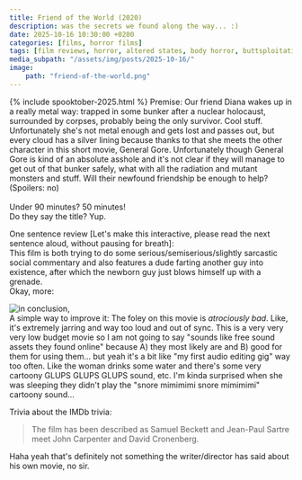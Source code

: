 ```yaml
---
title: Friend of the World (2020)
description: was the secrets we found along the way... :)
date: 2025-10-16 10:30:00 +0200
categories: [films, horror films]
tags: [film reviews, horror, altered states, body horror, buttsploitation, fartstploitation, horror comedy, it's a metaphor d'uh, john carpenter's, let's die our way out, lowbudgetcore, middleofnowherecore, shorts, what the hell was that, wrong place wrong face, spooktober 2025, they say the title]
media_subpath: "/assets/img/posts/2025-10-16/"
image:
    path: "friend-of-the-world.png"
---
```

{% include spooktober-2025.html %}
<span class="reviewsection">Premise:</span> Our friend Diana wakes up in a really metal way: trapped in some bunker after a nuclear holocaust, surrounded by corpses, probably being the only survivor. Cool stuff. Unfortunately she's not metal enough and gets lost and passes out, but every cloud has a silver lining because thanks to that she meets the other character in this short movie, General Gore. Unfortunately though General Gore is kind of an absolute asshole and it's not clear if they will manage to get out of that bunker safely, what with all the radiation and mutant monsters and stuff. Will their newfound friendship be enough to help? (Spoilers: no)<br/><br/>
<span class="reviewsection">Under 90 minutes?</span> 50 minutes!<br/>
<span class="reviewsection">Do they say the title?</span> Yup.

<span class="reviewsection">One sentence review [Let's make this interactive, please read the next sentence aloud, without pausing for breath]:</span><br/>This film is both trying to do some serious/semiserious/slightly sarcastic social commentary and also features a dude farting another guy into existence, after which the newborn guy just blows himself up with a grenade.<br/>
<span class="reviewsection">Okay, more:</span>

![in conclusion,](landofcontrasts.gif)
<br/>
<span class="reviewsection">A simple way to improve it:</span> The foley on this movie is *atrociously bad*. Like, it's extremely jarring and way too loud and out of sync. This is a very very very low budget movie so I am not going to say "sounds like free sound assets they found online" because A) they most likely are and B) good for them for using them... but yeah it's a bit like "my first audio editing gig" way too often. Like the woman drinks some water and there's some very cartoony GLUPS GLUPS GLUPS sound, etc. I'm kinda surprised when she was sleeping they didn't play the "snore mimimimi snore mimimimi" cartoony sound...

<span class="reviewsection">Trivia about the IMDb trivia:</span>
> The film has been described as Samuel Beckett and Jean-Paul Sartre meet John Carpenter and David Cronenberg.

Haha yeah that's definitely not something the writer/director has said about his own movie, no sir.